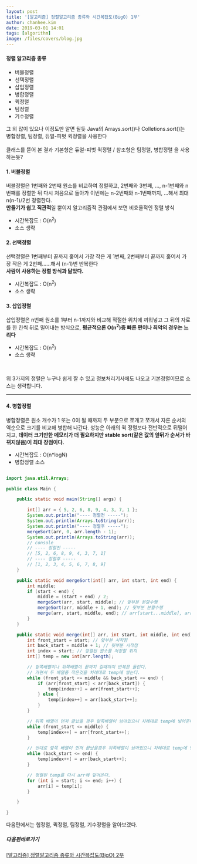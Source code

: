 ```yaml
---
layout: post
title: '[알고리즘] 정렬알고리즘 종류와 시간복잡도(BigO) 1부'
author: chanhee.kim
date: 2019-03-01 14:01
tags: [algorithm]
image: /files/covers/blog.jpg
---
```


#### 정렬 알고리즘 종류
* 버블정렬
* 선택정렬
* 삽입정렬
* 병합정렬
* 퀵정렬
* 팀정렬
* 기수정렬

그 외 많이 있으나 이정도만 알면 될듯 Java의 Arrays.sort()나 Colletions.sort()는 병합정렬, 팀정렬, 듀얼-피벗 퀵정렬을 사용한다 <br><br>
클래스를 뜯어 본 결과 기본형은 듀얼-피벗 퀵정렬 / 참조형은 팀정렬, 병합정렬 을 사용하는듯?


#### 1. 버블정렬
버블정렬은 1번째와 2번째 원소를 비교하여 정렬하고, 2번째와 3번째, ..., n-1번째와 n번째를 정렬한 뒤 다시 처음으로 돌아가 이번에는 n-2번째와 n-1번째까지, ...해서 최대 n(n-1)/2​번 정렬한다.<br>
<strong class="red">만들기가 쉽고 직관적</strong>일 뿐이지 알고리즘적 관점에서 보면 비효율적인 정렬 방식
* 시간복잡도 : O(n<sup>2</sup>)
* 소스 생략

#### 2. 선택정렬
선택정렬은 1번째부터 끝까지 훑어서 가장 작은 게 1번째, 2번째부터 끝까지 훑어서 가장 작은 게 2번째……해서 (n-1)번 반복한다
<br> <strong class="red">사람이 사용하는 정렬 방식과 닮았다.</strong>
* 시간복잡도 : O(n<sup>2</sup>)
* 소스 생략

#### 3. 삽입정렬
삽입정렬은 n번째 원소를 1부터 n-1까지와 비교해 적절한 위치에 끼워넣고 그 뒤의 자료를 한 칸씩 뒤로 밀어내는 방식으로, <strong class="red">평균적으론 O(n<sup>2</sup>)중 빠른 편이나 최악의 경우는 느리다</strong>
* 시간복잡도 : O(n<sup>2</sup>)
* 소스 생략
<br>

위 3가지의 정렬은 누구나 쉽게 짤 수 있고 정보처리기사에도 나오고 기본정렬이므로 소스는 생략합니다.

---

#### 4. 병합정렬
병합정렬은 원소 개수가 1 또는 0이 될 때까지 두 부분으로 쪼개고 쪼개서 자른 순서의 역순으로 크기를 비교해 병합해 나간다. 성능은 아래의 퀵 정렬보다 전반적으로 뒤떨어지고, <strong class="red">데이터 크기만한 메모리가 더 필요하지만 stable sort(같은 값의 앞뒤가 순서가 바뀌지않음)이 최대 장점이다.</strong>
* 시간복잡도 : O(n*logN)
* 병합정렬 소스

``` java

import java.util.Arrays;

public class Main {

	public static void main(String[] args) {

		int[] arr = { 5, 2, 6, 8, 9, 4, 3, 7, 1 };
		System.out.println("---- 정렬전 -----");
		System.out.println(Arrays.toString(arr));
		System.out.println("---- 정렬후 -----");
		mergeSort(arr, 0, arr.length - 1);
		System.out.println(Arrays.toString(arr));
		// console
		// ---- 정렬전 -----
		// [5, 2, 6, 8, 9, 4, 3, 7, 1]
		// ---- 정렬후 -----
		// [1, 2, 3, 4, 5, 6, 7, 8, 9]
	}

	public static void mergeSort(int[] arr, int start, int end) {
		int middle;
		if (start < end) {
			middle = (start + end) / 2;
			mergeSort(arr, start, middle); // 앞부분 분할수행
			mergeSort(arr, middle + 1, end); // 뒷부분 분할수행
			merge(arr, start, middle, end); // arr[start...middle], arr[middle...end] 앞부분과 뒷부분 배열을 합친다.
		}
	}

	public static void merge(int[] arr, int start, int middle, int end) {
		int front_start = start; // 앞부분 시작점
		int back_start = middle + 1; // 뒷부분 시작점
		int index = start; // 정렬된 원소를 저장할 위치
		int[] temp = new int[arr.length];

		// 앞쪽배열이나 뒤쪽배열이 끝까지 갈때까지 반복문 돌린다.
		// 가면서 두 배열중 작은것을 차례대로 temp에 쌓는다.
		while (front_start <= middle && back_start <= end) {
			if (arr[front_start] < arr[back_start]) {
				temp[index++] = arr[front_start++];
			} else {
				temp[index++] = arr[back_start++];
			}
		}

		// 뒤쪽 배열이 먼저 끝났을 경우 앞쪽배열이 남아있으니 차례대로 temp에 넣어준다.
		while (front_start <= middle) {
			temp[index++] = arr[front_start++];
		}

		// 반대로 앞쪽 배열이 먼저 끝났을경우 뒤쪽배열이 남아있으니 차례대로 temp에 넣어준다.
		while (back_start <= end) {
			temp[index++] = arr[back_start++];
		}

		// 정렬된 temp를 다시 arr에 덮어쓴다.
		for (int i = start; i <= end; i++) {
			arr[i] = temp[i];
		}

	}

}


```

다음편에서는 힙정렬, 퀵정렬, 팀정렬, 기수정렬을 알아보겠다.
##### 다음편바로가기
<a href="https://beam307.github.io/2019/03/01/sort-algorithm2/">[알고리즘] 정렬알고리즘 종류와 시간복잡도(BigO) 2부</a>
